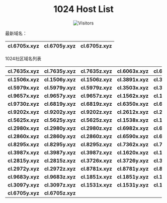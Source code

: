 <h1 align="center">1024 Host List</h1>
<p align="center" class="shields">
    <img src="https://img.shields.io/endpoint?url=https%3A%2F%2Fhits.dwyl.com%2Fpooneyy%2F1024-Host-List.json%3Fshow%3Dunique&style=flat-square&label=%E8%AE%BF%E9%97%AE%E4%BA%BA%E6%95%B0&labelColor=pink&color=default" alt="Visitors"/>
</p>
最新域名：

| cl.6705x.xyz | cl.6705y.xyz | cl.6705z.xyz |
| ---- | ---- | ---- |

1024社区域名列表

| cl.7635x.xyz | cl.7635y.xyz | cl.7635z.xyz | cl.6063x.xyz | cl.6063y.xyz | cl.6063z.xyz |
| :---: | :---: | :---: | :---: | :---: | :---: |
| **cl.1506x.xyz** | **cl.1506y.xyz** | **cl.1506z.xyz** | **cl.3891x.xyz** | **cl.3891y.xyz** | **cl.3891z.xyz** |
| **cl.5979x.xyz** | **cl.5979y.xyz** | **cl.5979z.xyz** | **cl.3503x.xyz** | **cl.3503y.xyz** | **cl.3503z.xyz** |
| **cl.9657x.xyz** | **cl.9657y.xyz** | **cl.9657z.xyz** | **cl.1562x.xyz** | **cl.1562z.xyz** | **cl.9730y.xyz** |
| **cl.9730z.xyz** | **cl.6819y.xyz** | **cl.6819z.xyz** | **cl.6350x.xyz** | **cl.6350y.xyz** | **cl.6350z.xyz** |
| **cl.9202x.xyz** | **cl.9202y.xyz** | **cl.9202z.xyz** | **cl.2612x.xyz** | **cl.2612y.xyz** | **cl.2612z.xyz** |
| **cl.5625x.xyz** | **cl.5625y.xyz** | **cl.5625z.xyz** | **cl.1538x.xyz** | **cl.1538y.xyz** | **cl.1538z.xyz** |
| **cl.2980x.xyz** | **cl.2980y.xyz** | **cl.2980z.xyz** | **cl.6982x.xyz** | **cl.6982y.xyz** | **cl.6982z.xyz** |
| **cl.2860x.xyz** | **cl.2860y.xyz** | **cl.2860z.xyz** | **cl.6590x.xyz** | **cl.6590y.xyz** | **cl.6590z.xyz** |
| **cl.8295x.xyz** | **cl.8295y.xyz** | **cl.8295z.xyz** | **cl.7362x.xyz** | **cl.7362y.xyz** | **cl.7362z.xyz** |
| **cl.3987x.xyz** | **cl.3987y.xyz** | **cl.3987z.xyz** | **cl.1620x.xyz** | **cl.1620y.xyz** | **cl.2815x.xyz** |
| **cl.2815y.xyz** | **cl.2815z.xyz** | **cl.3726x.xyz** | **cl.3726y.xyz** | **cl.3726z.xyz** | **cl.2972x.xyz** |
| **cl.2972y.xyz** | **cl.2972z.xyz** | **cl.8781x.xyz** | **cl.8781y.xyz** | **cl.8781z.xyz** | **cl.9683x.xyz** |
| **cl.9683y.xyz** | **cl.9683z.xyz** | **cl.1851x.xyz** | **cl.1851y.xyz** | **cl.1851z.xyz** | **cl.3097x.xyz** |
| **cl.3097y.xyz** | **cl.3097z.xyz** | **cl.1531x.xyz** | **cl.1531y.xyz** | **cl.1531z.xyz** | **cl.6705x.xyz** |
| **cl.6705y.xyz** | **cl.6705z.xyz** |
